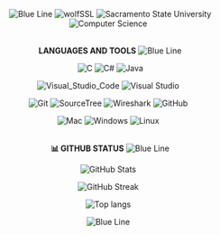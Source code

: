 <div align="center">
  
<b>&nbsp;</b>
<img src="https://via.placeholder.com/1000x2/1E90FF/1E90FF?text=" alt="Blue Line">
![wolfSSL](https://img.shields.io/badge/wolfSSL-black?style=for-the-badge&logo=wolfssl&logoColor=00BFFF)
![Sacramento State University](https://img.shields.io/badge/Sacramento_State_University-black?style=for-the-badge&logo=graduation-cap&logoColor=00BFFF)
![Computer Science](https://img.shields.io/badge/Computer_Science-black?style=for-the-badge&logo=computer&logoColor=00BFFF)
<br />
<br />

<b>&nbsp; LANGUAGES AND TOOLS</b>
<img src="https://via.placeholder.com/1000x2/1E90FF/1E90FF?text=" alt="Blue Line">

&nbsp;
![C](https://img.shields.io/badge/C-black?style=for-the-badge&logo=c&logoColor=1E90FF)
![C#](https://img.shields.io/badge/C%23-black?style=for-the-badge&logo=c-sharp&logoColor=1E90FF)
![Java](https://img.shields.io/badge/Java-black?style=for-the-badge&logo=java&logoColor=1E90FF)

![Visual_Studio_Code](https://img.shields.io/badge/Visual_Studio_Code-black?style=for-the-badge&logo=visual-studio-code&logoColor=1E90FF)
![Visual Studio](https://img.shields.io/badge/Visual_Studio-black?style=for-the-badge&logo=visual-studio&logoColor=1E90FF)

![Git](https://img.shields.io/badge/Git-black?style=for-the-badge&logo=git&logoColor=1E90FF)
![SourceTree](https://img.shields.io/badge/SourceTree-black?style=for-the-badge&logo=sourcetree&logoColor=1E90FF)
![Wireshark](https://img.shields.io/badge/Wireshark-black?style=for-the-badge&logo=wireshark&logoColor=1E90FF)
![GitHub](https://img.shields.io/badge/GitHub-black?style=for-the-badge&logo=github&logoColor=1E90FF)

![Mac](https://img.shields.io/badge/Mac-black?style=for-the-badge&logo=apple&logoColor=00BFFF)
![Windows](https://img.shields.io/badge/Windows-black?style=for-the-badge&logo=windows&logoColor=00BFFF)
![Linux](https://img.shields.io/badge/Linux-black?style=for-the-badge&logo=linux&logoColor=00BFFF)
<br />
<br />

<b>&nbsp; 📊 GITHUB STATUS</b>
<img src="https://via.placeholder.com/1000x2/1E90FF/1E90FF?text=" alt="Blue Line">

<p align="center">
  <img src="https://github-readme-stats.vercel.app/api?username=aidangarske&include_all_commits=true&show_icons=true&title_color=1E90FF&icon_color=1E90FF&text_color=FFFFFF&bg_color=000000" alt="GitHub Stats" />
</p>
<p align="center">
  <img src="https://github-readme-streak-stats.herokuapp.com/?user=aidangarske&background=000000&stroke=1E90FF&ring=1E90FF&fire=FFFFFF&currStreakNum=FFFFFF&sideNums=FFFFFF&currStreakLabel=FFFFFF&sideLabels=FFFFFF&dates=FFFFFF" alt="GitHub Streak" />
</p>
<p align="center">
  <img src="https://github-readme-stats.vercel.app/api/top-langs/?username=aidangarske&layout=compact&bg_color=000000&title_color=1E90FF&text_color=FFFFFF&icon_color=1E90FF" alt="Top langs">
</p>

<img src="https://via.placeholder.com/1000x2/1E90FF/1E90FF?text=" alt="Blue Line">
